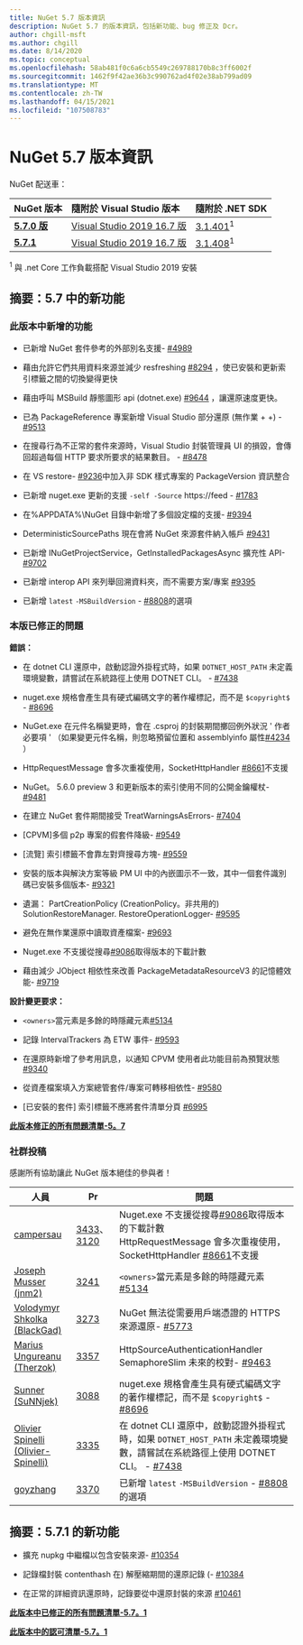```yaml
---
title: NuGet 5.7 版本資訊
description: NuGet 5.7 的版本資訊，包括新功能、bug 修正及 Dcr。
author: chgill-msft
ms.author: chgill
ms.date: 8/14/2020
ms.topic: conceptual
ms.openlocfilehash: 58ab481f0c6a6cb5549c269788170b8c3ff6002f
ms.sourcegitcommit: 1462f9f42ae36b3c990762ad4f02e38ab799ad09
ms.translationtype: MT
ms.contentlocale: zh-TW
ms.lasthandoff: 04/15/2021
ms.locfileid: "107508783"
---
```

# <a name="nuget-57-release-notes"></a>NuGet 5.7 版本資訊

NuGet 配送車：

| NuGet 版本 | 隨附於 Visual Studio 版本 | 隨附於 .NET SDK |
|:---|:---|:---|
| [**5.7.0 版**](https://nuget.org/downloads) | [Visual Studio 2019 16.7 版](https://visualstudio.microsoft.com/downloads/) | [3.1.401](https://dotnet.microsoft.com/download/dotnet-core/3.1)<sup>1</sup> |
| [**5.7.1**](https://nuget.org/downloads) | [Visual Studio 2019 16.7 版](https://visualstudio.microsoft.com/downloads/) | [3.1.408](https://dotnet.microsoft.com/download/dotnet-core/3.1)<sup>1</sup> |

<sup>1</sup> 與 .net Core 工作負載搭配 Visual Studio 2019 安裝

## <a name="summary-whats-new-in-57"></a>摘要：5.7 中的新功能

### <a name="features-added-in-this-release"></a>此版本中新增的功能

* 已新增 NuGet 套件參考的外部別名支援- [#4989](https://github.com/NuGet/Home/issues/4989)

* 藉由允許它們共用資料來源並減少 resfreshing [#8294](https://github.com/NuGet/Home/issues/8294) ，使已安裝和更新索引標籤之間的切換變得更快

* 藉由呼叫 MSBuild 靜態圖形 api (dotnet.exe) [#9644](https://github.com/NuGet/Home/issues/9644) ，讓還原速度更快。

* 已為 PackageReference 專案新增 Visual Studio 部分還原 (無作業 + +) - [#9513](https://github.com/NuGet/Home/issues/9513)

* 在搜尋行為不正常的套件來源時，Visual Studio 封裝管理員 UI 的損毀，會傳回超過每個 HTTP 要求所要求的結果數目。 - [#8478](https://github.com/NuGet/Home/issues/8478)

* 在 VS restore- [#9236](https://github.com/NuGet/Home/issues/9236)中加入非 SDK 樣式專案的 PackageVersion 資訊整合

* 已新增 nuget.exe 更新的支援 `-self -Source` https://feed  -  [#1783](https://github.com/NuGet/Home/issues/1783)

* 在%APPDATA%\NuGet 目錄中新增了多個設定檔的支援- [#9394](https://github.com/NuGet/Home/issues/9394)

* DeterministicSourcePaths 現在會將 NuGet 來源套件納入帳戶 [#9431](https://github.com/NuGet/Home/issues/9431)

* 已新增 INuGetProjectService，GetInstalledPackagesAsync 擴充性 API- [#9702](https://github.com/NuGet/Home/issues/9702)

* 已新增 interop API 來列舉回溯資料夾，而不需要方案/專案 [#9395](https://github.com/NuGet/Home/issues/9395)

* 已新增 `latest` `-MSBuildVersion`  -  [#8808](https://github.com/NuGet/Home/issues/8808)的選項

### <a name="issues-fixed-in-this-release"></a>本版已修正的問題

**錯誤：**

* 在 dotnet CLI 還原中，啟動認證外掛程式時，如果 `DOTNET_HOST_PATH`  未定義環境變數，請嘗試在系統路徑上使用 DOTNET CLI。 - [#7438](https://github.com/NuGet/Home/issues/7438)

* nuget.exe 規格會產生具有硬式編碼文字的著作權標記，而不是 `$copyright$`  -  [#8696](https://github.com/NuGet/Home/issues/8696)

* NuGet.exe 在元件名稱變更時，會在 .csproj 的封裝期間擲回例外狀況 ' 作者必要項 ' （如果變更元件名稱，則忽略預留位置和 assemblyinfo 屬性[#4234](https://github.com/NuGet/Home/issues/4234) ）

* HttpRequestMessage 會多次重複使用，SocketHttpHandler [#8661](https://github.com/NuGet/Home/issues/8661)不支援

* NuGet。 5.6.0 preview 3 和更新版本的索引使用不同的公開金鑰權杖- [#9481](https://github.com/NuGet/Home/issues/9481)

* 在建立 NuGet 套件期間接受 TreatWarningsAsErrors- [#7404](https://github.com/NuGet/Home/issues/7404)

* [CPVM]多個 p2p 專案的假套件降級- [#9549](https://github.com/NuGet/Home/issues/9549)

* [流覽] 索引標籤不會靠左對齊搜尋方塊- [#9559](https://github.com/NuGet/Home/issues/9559)

* 安裝的版本與解決方案等級 PM UI 中的內嵌圖示不一致，其中一個套件識別碼已安裝多個版本- [#9321](https://github.com/NuGet/Home/issues/9321)

* 遺漏： PartCreationPolicy (CreationPolicy。非共用的) SolutionRestoreManager. RestoreOperationLogger- [#9595](https://github.com/NuGet/Home/issues/9595)

* 避免在無作業還原中讀取資產檔案- [#9693](https://github.com/NuGet/Home/issues/9693)

* Nuget.exe 不支援從搜尋[#9086](https://github.com/NuGet/Home/issues/9086)取得版本的下載計數

* 藉由減少 JObject 相依性來改善 PackageMetadataResourceV3 的記憶體效能- [#9719](https://github.com/NuGet/Home/issues/9719)

**設計變更要求：**

* `<owners>`當元素是多餘的時隱藏元素[#5134](https://github.com/NuGet/Home/issues/5134)

* 記錄 IntervalTrackers 為 ETW 事件- [#9593](https://github.com/NuGet/Home/issues/9593)

* 在還原時新增了參考用訊息，以通知 CPVM 使用者此功能目前為預覽狀態 [#9340](https://github.com/NuGet/Home/issues/9340)

* 從資產檔案填入方案總管套件/專案可轉移相依性- [#9580](https://github.com/NuGet/Home/issues/9580)

* [已安裝的套件] 索引標籤不應將套件清單分頁 [#6995](https://github.com/NuGet/Home/issues/6995)

**[此版本修正的所有問題清單-5。7](https://app.zenhub.com/workspaces/nuget-client-team-55aec9a240305cf007585881/reports/release?release=5ea77f51ab1a972297db2e92)**

### <a name="community-contributions"></a>社群投稿

感謝所有協助讓此 NuGet 版本絕佳的參與者！

|人員|Pr|問題|
|----|----|----|
|[campersau](https://github.com/campersau)|[3433](https://github.com/NuGet/NuGet.Client/pull/3433)、 [3120](https://github.com/NuGet/NuGet.Client/pull/3120)|Nuget.exe 不支援從搜尋[#9086](https://github.com/NuGet/Home/issues/9086)取得版本的下載計數 </br>HttpRequestMessage 會多次重複使用，SocketHttpHandler [#8661](https://github.com/NuGet/Home/issues/8661)不支援|
|[Joseph Musser (jnm2) ](https://github.com/jnm2)|[3241](https://github.com/NuGet/NuGet.Client/pull/3241)|`<owners>`當元素是多餘的時隱藏元素[#5134](https://github.com/NuGet/Home/issues/5134)|
|[Volodymyr Shkolka (BlackGad) ](https://github.com/BlackGad)|[3273](https://github.com/NuGet/NuGet.Client/pull/3273)|NuGet 無法從需要用戶端憑證的 HTTPS 來源還原- [#5773](https://github.com/NuGet/Home/issues/5773)|
|[Marius Ungureanu (Therzok) ](https://github.com/Therzok)|[3357](https://github.com/NuGet/NuGet.Client/pull/3357)|HttpSourceAuthenticationHandler SemaphoreSlim 未來的校對- [#9463](https://github.com/NuGet/Home/issues/9463)|
|[Sunner (SuNNjek) ](https://github.com/SuNNjek)|[3088](https://github.com/NuGet/NuGet.Client/pull/3088)|nuget.exe 規格會產生具有硬式編碼文字的著作權標記，而不是 `$copyright$`  -  [#8696](https://github.com/NuGet/Home/issues/8696)|
|[Olivier Spinelli (Olivier-Spinelli) ](https://github.com/olivier-spinelli)|[3335](https://github.com/NuGet/NuGet.Client/pull/3335)|在 dotnet CLI 還原中，啟動認證外掛程式時，如果 `DOTNET_HOST_PATH`  未定義環境變數，請嘗試在系統路徑上使用 DOTNET CLI。 - [#7438](https://github.com/NuGet/Home/issues/7438)|
|[goyzhang](https://github.com/goyzhang)|[3370](https://github.com/NuGet/NuGet.Client/pull/3370)|已新增 `latest` `-MSBuildVersion`  -  [#8808](https://github.com/NuGet/Home/issues/8808)的選項|

## <a name="summary-whats-new-in-571"></a>摘要：5.7.1 的新功能

* 擴充 nupkg 中繼檔以包含安裝來源- [#10354](https://github.com/NuGet/Home/issues/10354)

* 記錄檔封裝 contenthash 在) 解壓縮期間的還原記錄 (- [#10384](https://github.com/NuGet/Home/issues/10384)

* 在正常的詳細資訊還原時，記錄要從中還原封裝的來源 [#10461](https://github.com/NuGet/Home/issues/10461)

**[此版本中已修正的所有問題清單-5.7。1](https://app.zenhub.com/workspaces/nuget-client-team-55aec9a240305cf007585881/reports/release?release=6075f5724f84579cc29a79ee)**

**[此版本中的認可清單-5.7。1](https://github.com/NuGet/NuGet.Client/compare/80512866a2c127e52ce3e86fd803fff77e9b9b52...5.7.1.4)**
